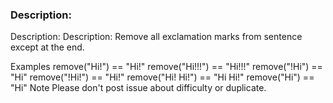 ### Description:

Description:
Description:
Remove all exclamation marks from sentence except at the end.

Examples
remove("Hi!") == "Hi!"
remove("Hi!!!") == "Hi!!!"
remove("!Hi") == "Hi"
remove("!Hi!") == "Hi!"
remove("Hi! Hi!") == "Hi Hi!"
remove("Hi") == "Hi"
Note
Please don't post issue about difficulty or duplicate.